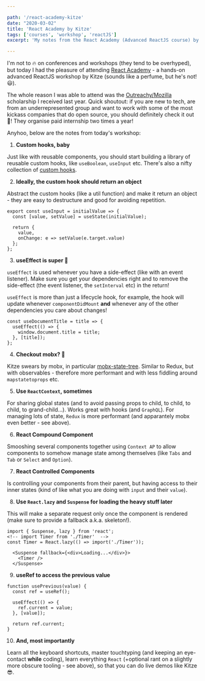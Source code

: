 ```yaml
---

path: '/react-academy-kitze'
date: "2020-03-02"
title: 'React Academy by Kitze'
tags: ['courses', 'workshop', 'reactJS']
excerpt: 'My notes from the React Academy (Advanced ReactJS course) by Kitze'

---
```


I'm not to 🔥 on conferences and workshops (they tend to be overhyped), but today I had the pleasure of attending [React Academy](https://www.reactacademy.io/) - a hands-on advanced ReactJS workshop by Kitze (sounds like a perfume, but he's not! 😃).

The whole reason I was able to attend was the [Outreachy/Mozilla](https://www.outreachy.org/) scholarship I received last year. Quick shoutout: if you are new to tech, are from an underrepresented group and want to work with some of the most kickass companies that do open source, you should definitely check it out 💪! They organise paid internship two times a year!

Anyhoo, below are the notes from today's workshop:

1. **Custom hooks, baby**

Just like with reusable components, you should start building a library of reusable custom hooks, like `useBoolean`, `useInput` etc. There's also a nifty collection of [custom hooks](https://nikgraf.github.io/react-hooks/).

2. **Ideally, the custom hook should return an object**

Abstract the custom hooks (like a util function) and make it return an object - they are easy to destructure and good for avoiding repetition.
```
export const useInput = initialValue => {
  const [value, setValue] = useState(initialValue);

  return {
    value,
    onChange: e => setValue(e.target.value)
  };
};
```

3. **useEffect is super 💪**

`useEffect` is used whenever you have a side-effect (like with an event listener). Make sure you get your dependencies right and to remove the side-effect (the event listener, the `setInterval` etc) in the return!

`useEffect` is more than just a lifecycle hook, for example, the hook will update whenever `componentDidMount` **and** whenever any of the other dependencies you care about changes!

```
const useDocumentTitle = title => {
  useEffect(() => {
    window.document.title = title;
  }, [title]);
};
```

4. **Checkout mobx? 🤔**

Kitze swears by mobx, in particular [mobx-state-tree](https://github.com/mobxjs/mobx-state-tree). Similar to Redux, but with observables - therefore more performant and with less fiddling around `mapstatetoprops` etc.


5. **Use `ReactContext`, sometimes**

For sharing global states (and to avoid passing props to child, to child, to child, to grand-child...). Works great with hooks (and `GraphQL`).
For managing lots of state, `Redux` is more performant (and apparantely mobx even better - see above).


6. **React Compound Component**

Smooshing several components together using `Context AP` to allow components to somehow manage state among themselves (like `Tabs` and `Tab` or `Select` and `Option`).


7. **React Controlled Components**

Is controlling your components from their parent, but having access to their inner states (kind of like what you are doing with `input` and their `value`).



8. **Use `React.lazy` and `Suspense` for loading the heavy stuff later**

This will make a separate request only once the component is rendered (make sure to provide a fallback a.k.a. skeleton!).
```
import { Suspense, lazy } from 'react';
<!-- import Timer from './Timer'  -->
const Timer = React.lazy(() => import('./Timer'));

  <Suspense fallback={<div>Loading...</div>}>
    <Timer />
  </Suspense>
```


9. **useRef to access the previous value**

```
function usePrevious(value) {
  const ref = useRef();

  useEffect(() => {
    ref.current = value;
  }, [value]);

  return ref.current;
}
```


10. **And, most importantly**

Learn all the keyboard shortcuts, master touchtyping (and keeping an eye-contact **while** coding), learn everything `React` (+optional rant on a slightly more obscure tooling - see above), so that you can do live demos like Kitze 😎.